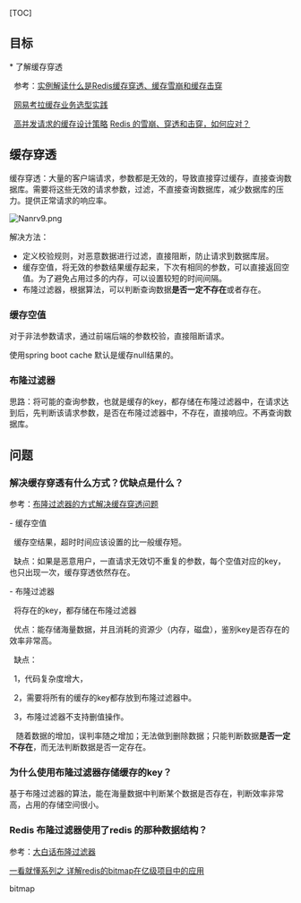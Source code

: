 [TOC]

## 目标

* 了解缓存穿透

  参考：[实例解读什么是Redis缓存穿透、缓存雪崩和缓存击穿](https://www.cnblogs.com/liuqiyun/p/10831638.html)

  [网易考拉缓存业务选型实践](https://zhuanlan.zhihu.com/p/66396320)

  [高并发请求的缓存设计策略](https://blog.csdn.net/qianfeng_dashuju/article/details/82464095)
[Redis 的雪崩、穿透和击穿，如何应对？](https://doocs.github.io/advanced-java/#/./docs/high-concurrency/redis-caching-avalanche-and-caching-penetration)

## 缓存穿透

缓存穿透：大量的客户端请求，参数都是无效的，导致直接穿过缓存，直接查询数据库。需要将这些无效的请求参数，过滤，不直接查询数据库，减少数据库的压力。提供正常请求的响应率。

![Nanrv9.png](https://s1.ax1x.com/2020/06/24/Nanrv9.png)



解决方法：

* 定义校验规则，对恶意数据进行过滤，直接阻断，防止请求到数据库层。
* 缓存空值，将无效的参数结果缓存起来，下次有相同的参数，可以直接返回空值。为了避免占用过多的内存，可以设置较短的时间间隔。
* 布隆过滤器，根据算法，可以判断查询数据**是否一定不存在**或者存在。

### 缓存空值

对于非法参数请求，通过前端后端的参数校验，直接阻断请求。

使用spring boot cache 默认是缓存null结果的。

### 布隆过滤器

思路：将可能的查询参数，也就是缓存的key，都存储在布隆过滤器中，在请求达到后，先判断该请求参数，是否在布隆过滤器中，不存在，直接响应。不再查询数据库。

## 问题

### 解决缓存穿透有什么方式？优缺点是什么？

参考：[布隆过滤器的方式解决缓存穿透问题](https://www.cnblogs.com/rinack/p/9712477.html)

- 缓存空值

  缓存空结果，超时时间应该设置的比一般缓存短。

  缺点：如果是恶意用户，一直请求无效切不重复的参数，每个空值对应的key，也只出现一次，缓存穿透依然存在。

- 布隆过滤器

  将存在的key，都存储在布隆过滤器

  优点：能存储海量数据，并且消耗的资源少（内存，磁盘），鉴别key是否存在的效率非常高。

  缺点：

  1，代码复杂度增大，

  2，需要将所有的缓存的key都存放到布隆过滤器中。

  3，布隆过滤器不支持删值操作。

   随着数据的增加，误判率随之增加；无法做到删除数据；只能判断数据**是否一定不存在**，而无法判断数据是否一定存在。

### 为什么使用布隆过滤器存储缓存的key？

基于布隆过滤器的算法，能在海量数据中判断某个数据是否存在，判断效率非常高，占用的存储空间很小。

### Redis 布隆过滤器使用了redis 的那种数据结构？

参考：[大白话布隆过滤器](https://www.cnblogs.com/CodeBear/p/10911177.html)

[一看就懂系列之 详解redis的bitmap在亿级项目中的应用](https://blog.csdn.net/u011957758/article/details/74783347)

bitmap 
